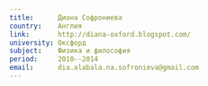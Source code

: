 ```yaml
---
title:      Диана Софрониева
country:    Англия
link:       http://diana-oxford.blogspot.com/ 
university: Оксфорд
subject:    Физика и философия
period:     2010--2014
email:      dia.alabala.na.sofronieva@gmail.com
---
```

